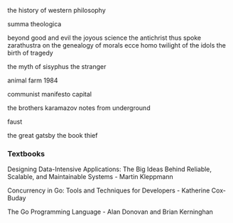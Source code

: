 the history of western philosophy

summa theologica

beyond good and evil
the joyous science
the antichrist
thus spoke zarathustra
on the genealogy of morals
ecce homo
twilight of the idols
the birth of tragedy

the myth of sisyphus
the stranger

animal farm
1984

communist manifesto
capital

the brothers karamazov
notes from underground

faust

the great gatsby
the book thief

### Textbooks

Designing Data-Intensive Applications: The Big Ideas Behind Reliable, Scalable, and Maintainable Systems - Martin Kleppmann

Concurrency in Go: Tools and Techniques for Developers - Katherine Cox-Buday

The Go Programming Language - Alan Donovan and Brian Kerninghan
